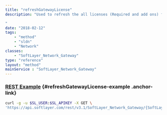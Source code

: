 ```yaml
---
title: "refreshGatewayLicense"
description: "Used to refresh the all licenses (Required and add ons) for Virtual gateways.  License precheck must be ready. 

"
date: "2018-02-12"
tags:
    - "method"
    - "sldn"
    - "Network"
classes:
    - "SoftLayer_Network_Gateway"
type: "reference"
layout: "method"
mainService : "SoftLayer_Network_Gateway"
---
```


### [REST Example](#refreshGatewayLicense-example) <a href="/article/rest/"><i class="fas fa-question"></i></a> {#refreshGatewayLicense-example .anchor-link} 
```bash
curl -g -u $SL_USER:$SL_APIKEY -X GET \
'https://api.softlayer.com/rest/v3.1/SoftLayer_Network_Gateway/{SoftLayer_Network_GatewayID}/refreshGatewayLicense'
```
